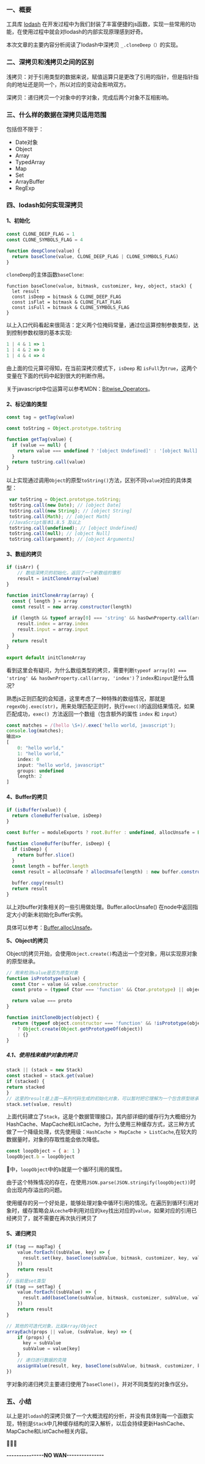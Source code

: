 
### 一、概要

工具库 [lodash](https://github.com/lodash/lodash) 在开发过程中为我们封装了丰富便捷的js函数，实现一些常用的功能，在使用过程中就会对lodash的内部实现原理感到好奇。

本次文章的主要内容分析阅读了lodash中深拷贝 ```_.cloneDeep（）```的实现。

### 二、深拷贝和浅拷贝之间的区别

浅拷贝：对于引用类型的数据来说，赋值运算只是更改了引用的指针，但是指针指向的地址还是同一个，所以对应的变动会影响双方。

深拷贝：递归拷贝一个对象中的字对象，完成后两个对象不互相影响。

### 三、什么样的数据在深拷贝适用范围

包括但不限于：

* Date对象
* Object
* Array
* TypedArray
* Map
* Set
* ArrayBuffer
* RegExp

### 四、lodash如何实现深拷贝

#### 1、初始化

```js
const CLONE_DEEP_FLAG = 1
const CLONE_SYMBOLS_FLAG = 4

function deepClone(value) {
  return baseClone(value, CLONE_DEEP_FLAG | CLONE_SYMBOLS_FLAG)
}
```
`cloneDeep`的主体函数`baseClone`:
```
function baseClone(value, bitmask, customizer, key, object, stack) {
  let result
  const isDeep = bitmask & CLONE_DEEP_FLAG
  const isFlat = bitmask & CLONE_FLAT_FLAG
  const isFull = bitmask & CLONE_SYMBOLS_FLAG
}
```
以上入口代码看起来很简洁：定义两个位掩码常量，通过位运算控制参数类型，达到控制参数权限的基本实现:
```js
1 | 4 & 1 => 1  
1 | 4 & 2 => 0 
1 | 4 & 4 => 4
```
由上面的位元算可得知，在当前深拷贝模式下，`isDeep` 和 `isFull`为`true`，这两个变量在下面的代码中起到很大的判断作用。

关于javascript中位运算可以参考MDN：[Bitwise_Operators](https://developer.mozilla.org/zh-CN/docs/Web/JavaScript/Reference/Operators/Bitwise_Operators)。

#### 2、标记值的类型
```js
const tag = getTag(value)
```
```js
const toString = Object.prototype.toString

function getTag(value) {
  if (value == null) {
    return value === undefined ? '[object Undefined]' : '[object Null]'
  }
  return toString.call(value)
}
```
以上实现通过调用`Object`的原型`toString()`方法，区别不同`value`对应的具体类型：
```js
 var toString = Object.prototype.toString;
 toString.call(new Date); // [object Date]
 toString.call(new String); // [object String]
 toString.call(Math); // [object Math]
 //JavaScript版本1.8.5 及以上
 toString.call(undefined); // [object Undefined]
 toString.call(null); // [object Null]
 toString.call(argument); // [object Arguments]
```

#### 3、数组的拷贝

```js
if (isArr) {
    // 数组深拷贝的初始化，返回了一个新数组的雏形
    result = initCloneArray(value)
} 
```
```js
function initCloneArray(array) {
  const { length } = array
  const result = new array.constructor(length)
  
  if (length && typeof array[0] === 'string' && hasOwnProperty.call(array, 'index')) {
    result.index = array.index
    result.input = array.input
  }
  return result
}

export default initCloneArray 
```

看到这里会有疑问，为什么数组类型的拷贝，需要判断`typeof array[0] === 'string' && hasOwnProperty.call(array, 'index')`？`index`和`input`是什么情况?

熟悉js正则匹配的会知道，这里考虑了一种特殊的数组情况，那就是`regexObj.exec(str)`，用来处理匹配正则时，执行`exec()`的返回结果情况，如果匹配成功，`exec() `方法返回一个数组（包含额外的属性 `index` 和 `input`）

```js
const matches = /(hello \S+)/.exec('hello world, javascript');
console.log(matches);
输出=>
[
    0: "hello world,"
    1: "hello world,"
    index: 0
    input: "hello world, javascript"
    groups: undefined
    length: 2
]
```

#### 4、Buffer的拷贝

```js
if (isBuffer(value)) {
  return cloneBuffer(value, isDeep)
}
```

```js
const Buffer = moduleExports ? root.Buffer : undefined, allocUnsafe = Buffer ? Buffer.allocUnsafe : undefined

function cloneBuffer(buffer, isDeep) {
  if (isDeep) {
    return buffer.slice()
  }
  const length = buffer.length
  const result = allocUnsafe ? allocUnsafe(length) : new buffer.constructor(length)

  buffer.copy(result)
  return result
}
```
以上对buffer对象相关的一些引用做处理。Buffer.allocUnsafe() 在node中返回指定大小的新未初始化Buffer实例。

具体可以参考：[Buffer.allocUnsafe](https://nodejs.org/api/buffer.html#buffer_buffer_from_buffer_alloc_and_buffer_allocunsafe)。

**5、Object的拷贝**

Object的拷贝开始，会使用`Object.create()`构造出一个空对象，用以实现原对象的原型继承。


```js
// 用来检测value是否为原型对象
function isPrototype(value) {
  const Ctor = value && value.constructor
  const proto = (typeof Ctor === 'function' && Ctor.prototype) || objectProto

  return value === proto
}

function initCloneObject(object) {
  return (typeof object.constructor === 'function' && !isPrototype(object))
    ? Object.create(Object.getPrototypeOf(object))
    : {}
}

```

##### 4.1、使用栈来维护对象的拷贝


```js
stack || (stack = new Stack)
const stacked = stack.get(value)
if (stacked) {
return stacked
}
// 这里的result是上面一系列代码生成的初始化对象，可以暂时把它理解为一个包含原型继承关系的空对象
stack.set(value, result)
```

上面代码建立了`Stack`，这是个数据管理接口，其内部详细的缓存行为大概细分为HashCache、MapCache和ListCache，为什么使用三种缓存方式，这三种方式做了一个降级处理，优先使用级：`HashCache > MapCache > ListCache`,在较大的数据量时，对象的存取性能会依次降低。


```js
const loopObject = { a: 1 }
loopObject.b = loopObject
```
🌰中，`loopObject`中的`b`就是一个循环引用的属性。

由于这个特殊情况的存在，在使用`JSON.parse(JSON.stringify(loopObject))`时会出现内存溢出的问题。


使用缓存的另一个好处是，能够处理对象中循环引用的情况。在遍历到循环引用对象时，缓存策略会从`ceche`中利用对应的`key`找出对应的`value`，如果对应的引用已经拷贝了，就不需要在再次执行拷贝了

#### 5、递归拷贝


```js
if (tag == mapTag) {
    value.forEach((subValue, key) => {
      result.set(key, baseClone(subValue, bitmask, customizer, key, value, stack))
    })
    return result
}
// 当前是set类型
if (tag == setTag) {
    value.forEach((subValue) => {
      result.add(baseClone(subValue, bitmask, customizer, subValue, value, stack))
    })
    return result
}

// 其他的可迭代对象，比如Array/Object
arrayEach(props || value, (subValue, key) => {
    if (props) {
      key = subValue
      subValue = value[key]
    }
    // 递归进行数据的克隆
    assignValue(result, key, baseClone(subValue, bitmask, customizer, key, value, stack))
})
```
字对象的递归拷贝主要递归使用了`baseClone()`，并对不同类型的对象作区分。

### 五、小结

以上是对`lodash`的深拷贝做了一个大概流程的分析，并没有具体到每一个函数实现，特别是`Stack`中几种缓存结构的深入解析，以后会持续更新HashCache、MapCache和ListCache相关内容。

🦉🦉🦉




**---------------NO WAN---------------**
